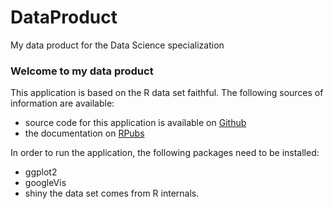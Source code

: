 # DataProduct
My data product for the Data Science specialization

### Welcome to my data product

This application is based on the R data set faithful.
The following sources of information are available:
- source code for this application is available on [Github](https://github.com/pbmarcus/DataProduct)
- the documentation on [RPubs](http://rpubs.com/pbmarcus/dataproduct)

In order to run the application, the following packages need to be installed:
- ggplot2
- googleVis
- shiny
the data set comes from R internals.
